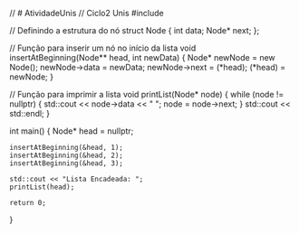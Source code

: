 // # AtividadeUnis
// Ciclo2 Unis
#include <iostream>

// Definindo a estrutura do nó
struct Node {
    int data;
    Node* next;
};

// Função para inserir um nó no início da lista
void insertAtBeginning(Node** head, int newData) {
    Node* newNode = new Node();
    newNode->data = newData;
    newNode->next = (*head);
    (*head) = newNode;
}

// Função para imprimir a lista
void printList(Node* node) {
    while (node != nullptr) {
        std::cout << node->data << " ";
        node = node->next;
    }
    std::cout << std::endl;
}

int main() {
    Node* head = nullptr;

    insertAtBeginning(&head, 1);
    insertAtBeginning(&head, 2);
    insertAtBeginning(&head, 3);

    std::cout << "Lista Encadeada: ";
    printList(head);

    return 0;
}
